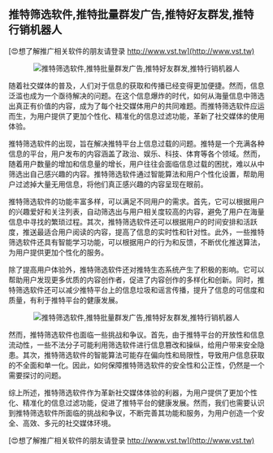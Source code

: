 ## **推特筛选软件,推特批量群发广告,推特好友群发,推特行销机器人**

[😍想了解推广相关软件的朋友请登录 http://www.vst.tw](http://www.vst.tw)

 <center><img src="https://vst.tw/MP4/tuiguang/png/2.png" alt="推特筛选软件,推特批量群发广告,推特好友群发,推特行销机器人"></center>

随着社交媒体的普及，人们对于信息的获取和传播已经变得更加便捷。然而，信息泛滥也成为一个亟待解决的问题。在这个信息爆炸的时代，如何从海量信息中筛选出真正有价值的内容，成为了每个社交媒体用户的共同难题。而推特筛选软件应运而生，为用户提供了更加个性化、精准化的信息过滤功能，革新了社交媒体的使用体验。

推特筛选软件的出现，旨在解决推特平台上信息过载的问题。推特是一个充满各种信息的平台，用户发布的内容涵盖了政治、娱乐、科技、体育等各个领域。然而，随着用户数量的增加和信息量的增长，用户往往会面临信息过载的困扰，难以从中筛选出自己感兴趣的内容。推特筛选软件通过智能算法和用户个性化设置，帮助用户过滤掉大量无用信息，将他们真正感兴趣的内容呈现在眼前。

推特筛选软件的功能丰富多样，可以满足不同用户的需求。首先，它可以根据用户的兴趣爱好和关注列表，自动筛选出与用户相关度较高的内容，避免了用户在海量信息中寻找的繁琐过程。其次，推特筛选软件还可以根据用户的时间安排和活跃度，推送最适合用户阅读的内容，提高了信息的实时性和针对性。此外，一些推特筛选软件还具有智能学习功能，可以根据用户的行为和反馈，不断优化推送算法，为用户提供更加个性化的服务。

除了提高用户体验外，推特筛选软件还对推特生态系统产生了积极的影响。它可以帮助用户发现更多优质的内容创作者，促进了内容创作的多样化和创新。同时，推特筛选软件还可以减少推特平台上的信息垃圾和谣言传播，提升了信息的可信度和质量，有利于推特平台的健康发展。

 <center><img src="https://vst.tw/MP4/tuiguang/png/2.png" alt="推特筛选软件,推特批量群发广告,推特好友群发,推特行销机器人"></center>

然而，推特筛选软件也面临一些挑战和争议。首先，由于推特平台的开放性和信息流动性，一些不法分子可能利用筛选软件进行信息篡改和操纵，给用户带来安全隐患。其次，推特筛选软件的智能算法可能存在偏向性和局限性，导致用户信息获取的不全面和单一化。因此，如何保障推特筛选软件的安全性和公正性，仍然是一个需要探讨的问题。

综上所述，推特筛选软件作为革新社交媒体体验的利器，为用户提供了更加个性化、精准化的信息过滤功能，促进了推特平台的健康发展。然而，我们也需要认识到推特筛选软件所面临的挑战和争议，不断完善其功能和服务，为用户创造一个安全、高效、多元的社交媒体环境。

[😍想了解推广相关软件的朋友请登录 http://www.vst.tw](http://www.vst.tw)




